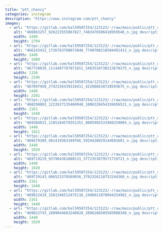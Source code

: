 ```yaml
---
title: "ptt_chancy"
categories: instagram
description: "https://www.instagram.com/ptt_chancy"
images:
  - url: "https://gitlab.com/kal59507254/123123/-/raw/main/public/ptt_chancy/image/466063257_928223555867827_7483476506418959546_n.jpg"
    alt: "466063257_928223555867827_7483476506418959546_n.jpg description"
    width: 1440
    height: 1794
  - url: "https://gitlab.com/kal59507254/123123/-/raw/main/public/ptt_chancy/image/466143412_1726763708073848_7748700218504491412_n.jpg"
    alt: "466143412_1726763708073848_7748700218504491412_n.jpg description"
    width: 1440
    height: 1800
  - url: "https://gitlab.com/kal59507254/123123/-/raw/main/public/ptt_chancy/image/467758836_1114487707071651_5403534730213678275_n.jpg"
    alt: "467758836_1114487707071651_5403534730213678275_n.jpg description"
    width: 1320
    height: 2346
  - url: "https://gitlab.com/kal59507254/123123/-/raw/main/public/ptt_chancy/image/467897458_2742156439310411_422086638728593675_n.jpg"
    alt: "467897458_2742156439310411_422086638728593675_n.jpg description"
    width: 1440
    height: 2161
  - url: "https://gitlab.com/kal59507254/123123/-/raw/main/public/ptt_chancy/image/468298003_1222627135460948_1006328454326656521_n.jpg"
    alt: "468298003_1222627135460948_1006328454326656521_n.jpg description"
    width: 2161
    height: 1440
  - url: "https://gitlab.com/kal59507254/123123/-/raw/main/public/ptt_chancy/image/469384031_1285104579351351_8085992533968259004_n.jpg"
    alt: "469384031_1285104579351351_8085992533968259004_n.jpg description"
    width: 1440
    height: 1921
  - url: "https://gitlab.com/kal59507254/123123/-/raw/main/public/ptt_chancy/image/469479389_491419363349766_5929428029144601681_n.jpg"
    alt: "469479389_491419363349766_5929428029144601681_n.jpg description"
    width: 1440
    height: 1920
  - url: "https://gitlab.com/kal59507254/123123/-/raw/main/public/ptt_chancy/image/469719219_937904361080131_3772353679571719721_n.jpg"
    alt: "469719219_937904361080131_3772353679571719721_n.jpg description"
    width: 1440
    height: 1920
  - url: "https://gitlab.com/kal59507254/123123/-/raw/main/public/ptt_chancy/image/469729143_606523378569036_3792326118752244368_n.jpg"
    alt: "469729143_606523378569036_3792326118752244368_n.jpg description"
    width: 2161
    height: 1440
  - url: "https://gitlab.com/kal59507254/123123/-/raw/main/public/ptt_chancy/image/469822419_1581346512475116_2406011070044254982_n.jpg"
    alt: "469822419_1581346512475116_2406011070044254982_n.jpg description"
    width: 2161
    height: 1440
  - url: "https://gitlab.com/kal59507254/123123/-/raw/main/public/ptt_chancy/image/469822743_1809044683240828_2096268505503908340_n.jpg"
    alt: "469822743_1809044683240828_2096268505503908340_n.jpg description"
    width: 1440
    height: 1920
---
```

